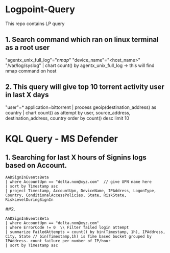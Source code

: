 # Logpoint-Query
This repo contains LP query 


## 1. Search command which ran on linux terminal as a root user 
"agentx_unix_full_log"="*nmap*" "device_name"="<host_name>" "/var/log/syslog" | chart count() by agentx_unix_full_log -> this will find nmap command on host

## 2. This query will give top 10 torrent activity user in last X days
"user"=* application=bittorrent | process geoip(destination_address) as country | chart count() as attempt by user, source_address, destination_address, country order by count() desc limit 10  




# KQL Query - MS Defender

## 1. Searching for last X hours of Signins logs based on Account.

```kusto
AADSignInEventsBeta
| where AccountUpn == "delta.nom@xyz.com"  // give UPN name here
| sort by Timestamp asc
| project Timestamp, AccountUpn, DeviceName, IPAddress, LogonType, Country, ConditionalAccessPolicies, State, RiskState, RiskLevelDuringSignIn
```

##2. 

```kusto
AADSignInEventsBeta
| where AccountUpn == "delta.nom@xyz.com"
| where ErrorCode != 0  \\ Filter failed login attempt
| summarize FailedAttempts = count() by bin(Timestamp, 1h), IPAddress, City, State // bin(Timestamp,1h) is Time based bucket grouped by IPAddress. count failure per number of IP/hour
| sort by Timestamp asc
```
